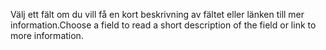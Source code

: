<span data-ttu-id="c5695-101">Välj ett fält om du vill få en kort beskrivning av fältet eller länken till mer information.</span><span class="sxs-lookup"><span data-stu-id="c5695-101">Choose a field to read a short description of the field or link to more information.</span></span>
